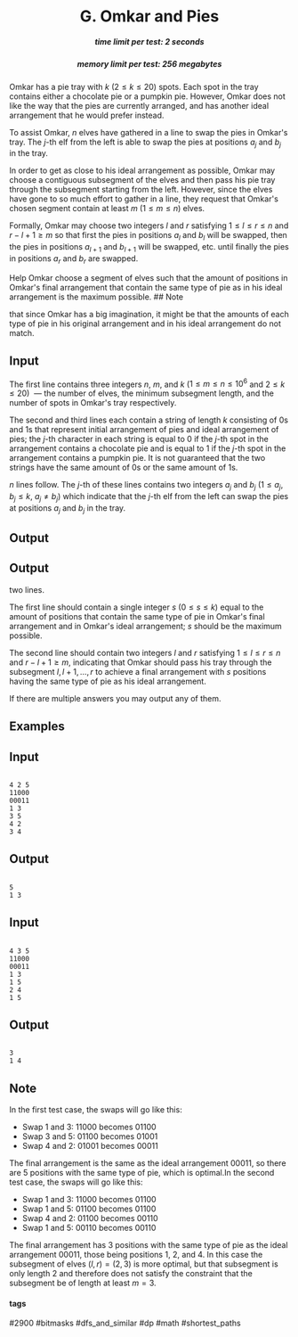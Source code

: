 <h1 style='text-align: center;'> G. Omkar and Pies</h1>

<h5 style='text-align: center;'>time limit per test: 2 seconds</h5>
<h5 style='text-align: center;'>memory limit per test: 256 megabytes</h5>

Omkar has a pie tray with $k$ ($2 \leq k \leq 20$) spots. Each spot in the tray contains either a chocolate pie or a pumpkin pie. However, Omkar does not like the way that the pies are currently arranged, and has another ideal arrangement that he would prefer instead.

To assist Omkar, $n$ elves have gathered in a line to swap the pies in Omkar's tray. The $j$-th elf from the left is able to swap the pies at positions $a_j$ and $b_j$ in the tray.

In order to get as close to his ideal arrangement as possible, Omkar may choose a contiguous subsegment of the elves and then pass his pie tray through the subsegment starting from the left. However, since the elves have gone to so much effort to gather in a line, they request that Omkar's chosen segment contain at least $m$ ($1 \leq m \leq n$) elves.

Formally, Omkar may choose two integers $l$ and $r$ satisfying $1 \leq l \leq r \leq n$ and $r - l + 1 \geq m$ so that first the pies in positions $a_l$ and $b_l$ will be swapped, then the pies in positions $a_{l + 1}$ and $b_{l + 1}$ will be swapped, etc. until finally the pies in positions $a_r$ and $b_r$ are swapped.

Help Omkar choose a segment of elves such that the amount of positions in Omkar's final arrangement that contain the same type of pie as in his ideal arrangement is the maximum possible. ## Note

 that since Omkar has a big imagination, it might be that the amounts of each type of pie in his original arrangement and in his ideal arrangement do not match.

## Input

The first line contains three integers $n$, $m$, and $k$ ($1 \leq m \leq n \leq 10^6$ and $2 \leq k \leq 20$)  — the number of elves, the minimum subsegment length, and the number of spots in Omkar's tray respectively. 

The second and third lines each contain a string of length $k$ consisting of $0$s and $1$s that represent initial arrangement of pies and ideal arrangement of pies; the $j$-th character in each string is equal to $0$ if the $j$-th spot in the arrangement contains a chocolate pie and is equal to $1$ if the $j$-th spot in the arrangement contains a pumpkin pie. It is not guaranteed that the two strings have the same amount of $0$s or the same amount of $1$s.

$n$ lines follow. The $j$-th of these lines contains two integers $a_j$ and $b_j$ ($1 \leq a_j, b_j \leq k$, $a_j \neq b_j$) which indicate that the $j$-th elf from the left can swap the pies at positions $a_j$ and $b_j$ in the tray.

## Output

## Output

 two lines. 

The first line should contain a single integer $s$ ($0 \leq s \leq k$) equal to the amount of positions that contain the same type of pie in Omkar's final arrangement and in Omkar's ideal arrangement; $s$ should be the maximum possible. 

The second line should contain two integers $l$ and $r$ satisfying $1 \leq l \leq r \leq n$ and $r - l + 1 \geq m$, indicating that Omkar should pass his tray through the subsegment $l, l + 1, \dots, r$ to achieve a final arrangement with $s$ positions having the same type of pie as his ideal arrangement.

If there are multiple answers you may output any of them.

## Examples

## Input


```

4 2 5
11000
00011
1 3
3 5
4 2
3 4

```
## Output


```

5
1 3

```
## Input


```

4 3 5
11000
00011
1 3
1 5
2 4
1 5

```
## Output


```

3
1 4

```
## Note

In the first test case, the swaps will go like this: 

* Swap $1$ and $3$: 11000 becomes 01100
* Swap $3$ and $5$: 01100 becomes 01001
* Swap $4$ and $2$: 01001 becomes 00011

 The final arrangement is the same as the ideal arrangement 00011, so there are $5$ positions with the same type of pie, which is optimal.In the second test case, the swaps will go like this: 

* Swap $1$ and $3$: 11000 becomes 01100
* Swap $1$ and $5$: 01100 becomes 01100
* Swap $4$ and $2$: 01100 becomes 00110
* Swap $1$ and $5$: 00110 becomes 00110

 The final arrangement has $3$ positions with the same type of pie as the ideal arrangement 00011, those being positions $1$, $2$, and $4$. In this case the subsegment of elves $(l, r) = (2, 3)$ is more optimal, but that subsegment is only length $2$ and therefore does not satisfy the constraint that the subsegment be of length at least $m = 3$.

#### tags 

#2900 #bitmasks #dfs_and_similar #dp #math #shortest_paths 